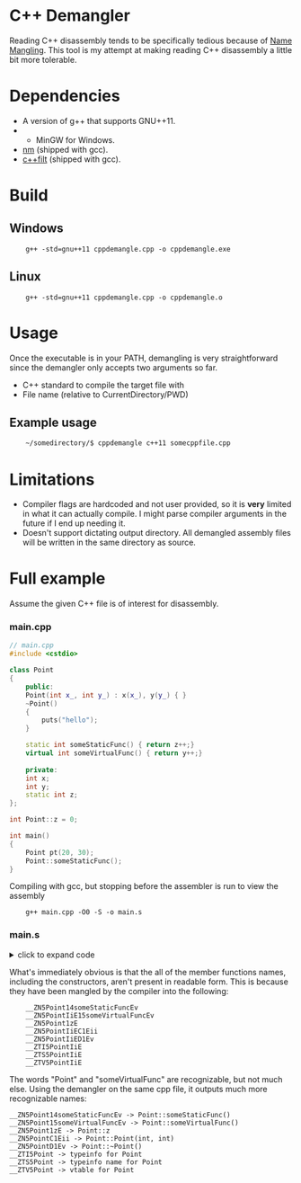 # C++ Demangler
Reading C++ disassembly tends to be specifically tedious because of [Name Mangling](https://en.wikipedia.org/wiki/Name_mangling). This
tool is my attempt at making reading C++ disassembly a little bit more tolerable.

# Dependencies
- A version of g++ that supports GNU++11.
- - MinGW for Windows.
- [nm](https://sourceware.org/binutils/docs/binutils/nm.html) (shipped with gcc).
- [c++filt](https://sourceware.org/binutils/docs/binutils/c_002b_002bfilt.html) (shipped with gcc).

# Build
## Windows
```
    g++ -std=gnu++11 cppdemangle.cpp -o cppdemangle.exe
```

## Linux
```
    g++ -std=gnu++11 cppdemangle.cpp -o cppdemangle.o
```

# Usage
Once the executable is in your PATH, demangling is very straightforward since the demangler only accepts two arguments so far.
- C++ standard to compile the target file with
- File name (relative to CurrentDirectory/PWD)

## Example usage
```bash
    ~/somedirectory/$ cppdemangle c++11 somecppfile.cpp
```
# Limitations
- Compiler flags are hardcoded and not user provided, so it is **very** limited in what it can actually compile. I might 
    parse compiler arguments in the future if I end up needing it. 
- Doesn't support dictating output directory. All demangled assembly files will be written in the same directory as source.

# Full example
Assume the given C++ file is of interest for disassembly.
### main.cpp
```cpp
// main.cpp
#include <cstdio>

class Point
{
    public:    
    Point(int x_, int y_) : x(x_), y(y_) { }
    ~Point()
    {
        puts("hello");
    }

    static int someStaticFunc() { return z++;}
    virtual int someVirtualFunc() { return y++;}
    
    private:
    int x;
    int y;
    static int z;
};

int Point::z = 0;

int main()
{
    Point pt(20, 30);
    Point::someStaticFunc();
}
```
Compiling with gcc, but stopping before the assembler is run to view the assembly
```
    g++ main.cpp -O0 -S -o main.s
```
### main.s
<details>
    <summary>click to expand code</summary>

```assembly

        .file	"main.cpp"
        .section	.text$_ZN5PointC1Eii,"x"
        .linkonce discard
        .align 2
        .globl	__ZN5PointC1Eii
        .def	__ZN5PointC1Eii;	.scl	2;	.type	32;	.endef
    __ZN5PointC1Eii:
    LFB14:
        .cfi_startproc
        pushl	%ebp	 #
        .cfi_def_cfa_offset 8
        .cfi_offset 5, -8
        movl	%esp, %ebp	 #,
        .cfi_def_cfa_register 5
        subl	$4, %esp	 #,
        movl	%ecx, -4(%ebp)	 # this, this
        movl	$__ZTV5Point+8, %edx	 #, _4
        movl	-4(%ebp), %eax	 # this, tmp88
        movl	%edx, (%eax)	 # _4, this_2(D)->_vptr.Point
        movl	-4(%ebp), %eax	 # this, tmp89
        movl	8(%ebp), %edx	 # x_, tmp90
        movl	%edx, 4(%eax)	 # tmp90, this_2(D)->x
        movl	-4(%ebp), %eax	 # this, tmp91
        movl	12(%ebp), %edx	 # y_, tmp92
        movl	%edx, 8(%eax)	 # tmp92, this_2(D)->y
        nop
        leave
        .cfi_restore 5
        .cfi_def_cfa 4, 4
        ret	$8	 #
        .cfi_endproc
    LFE14:
        .section .rdata,"dr"
    LC0:
        .ascii "hello\0"
        .section	.text$_ZN5PointD1Ev,"x"
        .linkonce discard
        .align 2
        .globl	__ZN5PointD1Ev
        .def	__ZN5PointD1Ev;	.scl	2;	.type	32;	.endef
    __ZN5PointD1Ev:
    LFB17:
        .cfi_startproc
        pushl	%ebp	 #
        .cfi_def_cfa_offset 8
        .cfi_offset 5, -8
        movl	%esp, %ebp	 #,
        .cfi_def_cfa_register 5
        subl	$40, %esp	 #,
        movl	%ecx, -12(%ebp)	 # this, this
        movl	$__ZTV5Point+8, %edx	 #, _1
        movl	-12(%ebp), %eax	 # this, tmp88
        movl	%edx, (%eax)	 # _1, this_3(D)->_vptr.Point
        movl	$LC0, (%esp)	 #,
        call	_puts	 #
        nop
        leave
        .cfi_restore 5
        .cfi_def_cfa 4, 4
        ret
        .cfi_endproc
    LFE17:
        .section	.text$_ZN5Point14someStaticFuncEv,"x"
        .linkonce discard
        .globl	__ZN5Point14someStaticFuncEv
        .def	__ZN5Point14someStaticFuncEv;	.scl	2;	.type	32;	.endef
    __ZN5Point14someStaticFuncEv:
    LFB18:
        .cfi_startproc
        pushl	%ebp	 #
        .cfi_def_cfa_offset 8
        .cfi_offset 5, -8
        movl	%esp, %ebp	 #,
        .cfi_def_cfa_register 5
        movl	__ZN5Point1zE, %eax	 # z, z.0_2
        leal	1(%eax), %edx	 #, _4
        movl	%edx, __ZN5Point1zE	 # _4, z
        popl	%ebp	 #
        .cfi_restore 5
        .cfi_def_cfa 4, 4
        ret
        .cfi_endproc
    LFE18:
        .section	.text$_ZN5Point15someVirtualFuncEv,"x"
        .linkonce discard
        .align 2
        .globl	__ZN5Point15someVirtualFuncEv
        .def	__ZN5Point15someVirtualFuncEv;	.scl	2;	.type	32;	.endef
    __ZN5Point15someVirtualFuncEv:
    LFB19:
        .cfi_startproc
        pushl	%ebp	 #
        .cfi_def_cfa_offset 8
        .cfi_offset 5, -8
        movl	%esp, %ebp	 #,
        .cfi_def_cfa_register 5
        subl	$4, %esp	 #,
        movl	%ecx, -4(%ebp)	 # this, this
        movl	-4(%ebp), %eax	 # this, tmp90
        movl	8(%eax), %eax	 # this_2(D)->y, _3
        leal	1(%eax), %ecx	 #, _5
        movl	-4(%ebp), %edx	 # this, tmp91
        movl	%ecx, 8(%edx)	 # _5, this_2(D)->y
        leave
        .cfi_restore 5
        .cfi_def_cfa 4, 4
        ret
        .cfi_endproc
    LFE19:
        .globl	__ZN5Point1zE
        .bss
        .align 4
    __ZN5Point1zE:
        .space 4
        .def	___main;	.scl	2;	.type	32;	.endef
        .text
        .globl	_main
        .def	_main;	.scl	2;	.type	32;	.endef
    _main:
    LFB20:
        .cfi_startproc
        leal	4(%esp), %ecx	 #,
        .cfi_def_cfa 1, 0
        andl	$-16, %esp	 #,
        pushl	-4(%ecx)	 #
        pushl	%ebp	 #
        .cfi_escape 0x10,0x5,0x2,0x75,0
        movl	%esp, %ebp	 #,
        pushl	%ecx	 #
        .cfi_escape 0xf,0x3,0x75,0x7c,0x6
        subl	$36, %esp	 #,
        call	___main	 #
        leal	-20(%ebp), %eax	 #, tmp89
        movl	$30, 4(%esp)	 #,
        movl	$20, (%esp)	 #,
        movl	%eax, %ecx	 # tmp89,
        call	__ZN5PointC1Eii	 #
        subl	$8, %esp	 #,
        call	__ZN5Point14someStaticFuncEv	 #
        leal	-20(%ebp), %eax	 #, tmp90
        movl	%eax, %ecx	 # tmp90,
        call	__ZN5PointD1Ev	 #
        movl	$0, %eax	 #, _6
        movl	-4(%ebp), %ecx	 #,
        .cfi_def_cfa 1, 0
        leave
        .cfi_restore 5
        leal	-4(%ecx), %esp	 #,
        .cfi_def_cfa 4, 4
        ret
        .cfi_endproc
    LFE20:
        .globl	__ZTV5Point
        .section	.rdata$_ZTV5Point,"dr"
        .linkonce same_size
        .align 4
    __ZTV5Point:
        .long	0
        .long	__ZTI5Point
        .long	__ZN5Point15someVirtualFuncEv
        .globl	__ZTI5Point
        .section	.rdata$_ZTI5Point,"dr"
        .linkonce same_size
        .align 4
    __ZTI5Point:
    # <anonymous>:
    # <anonymous>:
        .long	__ZTVN10__cxxabiv117__class_type_infoE+8
    # <anonymous>:
        .long	__ZTS5Point
        .globl	__ZTS5Point
        .section	.rdata$_ZTS5Point,"dr"
        .linkonce same_size
        .align 4
    __ZTS5Point:
        .ascii "5Point\0"
        .ident	"GCC: (MinGW.org GCC-6.3.0-1) 6.3.0"
        .def	_puts;	.scl	2;	.type	32;	.endef

```
</details>

What's immediately obvious is that the all of the member functions names, including the constructors, aren't present in readable form. This is because they have been mangled by the compiler into the following:
```
    __ZN5Point14someStaticFuncEv
    __ZN5PointIiE15someVirtualFuncEv
    __ZN5Point1zE
    __ZN5PointIiEC1Eii
    __ZN5PointIiED1Ev
    __ZTI5PointIiE
    __ZTS5PointIiE
    __ZTV5PointIiE
```
The words "Point" and "someVirtualFunc" are recognizable, but not much else. Using the demangler on the same cpp file, it outputs much more recognizable names:
```
__ZN5Point14someStaticFuncEv -> Point::someStaticFunc()
__ZN5Point15someVirtualFuncEv -> Point::someVirtualFunc()
__ZN5Point1zE -> Point::z
__ZN5PointC1Eii -> Point::Point(int, int)
__ZN5PointD1Ev -> Point::~Point()
__ZTI5Point -> typeinfo for Point
__ZTS5Point -> typeinfo name for Point
__ZTV5Point -> vtable for Point
```
